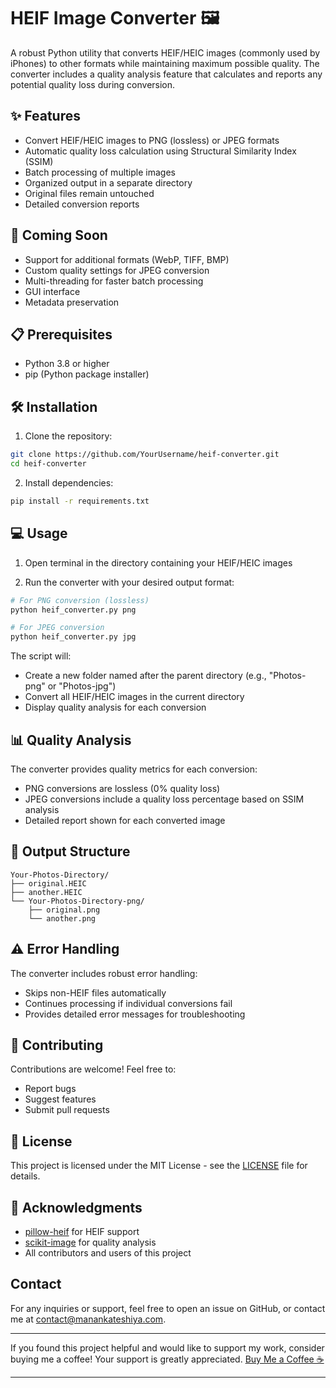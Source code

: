 # HEIF Image Converter 🖼️

A robust Python utility that converts HEIF/HEIC images (commonly used by iPhones) to other formats while maintaining maximum possible quality. The converter includes a quality analysis feature that calculates and reports any potential quality loss during conversion.

## ✨ Features

- Convert HEIF/HEIC images to PNG (lossless) or JPEG formats
- Automatic quality loss calculation using Structural Similarity Index (SSIM)
- Batch processing of multiple images
- Organized output in a separate directory
- Original files remain untouched
- Detailed conversion reports

## 🚀 Coming Soon

- Support for additional formats (WebP, TIFF, BMP)
- Custom quality settings for JPEG conversion
- Multi-threading for faster batch processing
- GUI interface
- Metadata preservation

## 📋 Prerequisites

- Python 3.8 or higher
- pip (Python package installer)

## 🛠️ Installation

1. Clone the repository:
```bash
git clone https://github.com/YourUsername/heif-converter.git
cd heif-converter
```

2. Install dependencies:
```bash
pip install -r requirements.txt
```

## 💻 Usage

1. Open terminal in the directory containing your HEIF/HEIC images

2. Run the converter with your desired output format:
```bash
# For PNG conversion (lossless)
python heif_converter.py png

# For JPEG conversion
python heif_converter.py jpg
```

The script will:
- Create a new folder named after the parent directory (e.g., "Photos-png" or "Photos-jpg")
- Convert all HEIF/HEIC images in the current directory
- Display quality analysis for each conversion

## 📊 Quality Analysis

The converter provides quality metrics for each conversion:
- PNG conversions are lossless (0% quality loss)
- JPEG conversions include a quality loss percentage based on SSIM analysis
- Detailed report shown for each converted image

## 📁 Output Structure

```
Your-Photos-Directory/
├── original.HEIC
├── another.HEIC
└── Your-Photos-Directory-png/
    ├── original.png
    └── another.png
```

## ⚠️ Error Handling

The converter includes robust error handling:
- Skips non-HEIF files automatically
- Continues processing if individual conversions fail
- Provides detailed error messages for troubleshooting

## 🤝 Contributing

Contributions are welcome! Feel free to:
- Report bugs
- Suggest features
- Submit pull requests

## 📄 License

This project is licensed under the MIT License - see the [LICENSE](LICENSE) file for details.

## 🙏 Acknowledgments

- [pillow-heif](https://github.com/bigcat88/pillow_heif) for HEIF support
- [scikit-image](https://scikit-image.org/) for quality analysis
- All contributors and users of this project

## Contact

For any inquiries or support, feel free to open an issue on GitHub, or contact me at [contact@manankateshiya.com](mailto:contact@manankateshiya.com).

---

If you found this project helpful and would like to support my work, consider buying me a coffee! Your support is greatly appreciated.  [Buy Me a Coffee ☕](https://buymeacoffee.com/manankateshiya)

---
